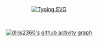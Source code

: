 <div align = 'center'>

[![Typing SVG](https://readme-typing-svg.herokuapp.com/?color=f0f6fc&pause=50000&center=true&lines=Welcome+to+HuiGeon's+GitHub&font=Redressed&size=32)](https://git.io/typing-svg)

<br>
  
[![dlrjs2360's github activity graph](https://github-readme-activity-graph.cyclic.app/graph?username=dlrjs2360&theme=merko)](https://github.com/dlrjs2360/github-readme-activity-graph)

<br>

</div>

<br>

</div>
